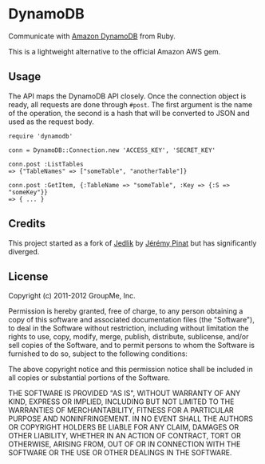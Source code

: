DynamoDB
========

Communicate with [Amazon DynamoDB](http://aws.amazon.com/dynamodb/) from Ruby.

This is a lightweight alternative to the official Amazon AWS gem.

Usage
-----

The API maps the DynamoDB API closely. Once the connection object is ready, all
requests are done through `#post`. The first argument is the name of the
operation, the second is a hash that will be converted to JSON and used as the
request body.

    require 'dynamodb'

    conn = DynamoDB::Connection.new 'ACCESS_KEY', 'SECRET_KEY'

    conn.post :ListTables
    => {"TableNames" => ["someTable", "anotherTable"]}

    conn.post :GetItem, {:TableName => "someTable", :Key => {:S => "someKey"}}
    => { ... }

Credits
-------

This project started as a fork of [Jedlik](https://github.com/hashmal/jedlik) 
by [Jérémy Pinat](https://github.com/hashmal) but has significantly diverged.

License
-------

Copyright (c) 2011-2012 GroupMe, Inc.

Permission is hereby granted, free of charge, to any person obtaining a copy of this software and associated documentation files (the "Software"), to deal in the Software without restriction, including without limitation the rights to use, copy, modify, merge, publish, distribute, sublicense, and/or sell copies of the Software, and to permit persons to whom the Software is furnished to do so, subject to the following conditions:

The above copyright notice and this permission notice shall be included in all copies or substantial portions of the Software.

THE SOFTWARE IS PROVIDED "AS IS", WITHOUT WARRANTY OF ANY KIND, EXPRESS OR IMPLIED, INCLUDING BUT NOT LIMITED TO THE WARRANTIES OF MERCHANTABILITY, FITNESS FOR A PARTICULAR PURPOSE AND NONINFRINGEMENT. IN NO EVENT SHALL THE AUTHORS OR COPYRIGHT HOLDERS BE LIABLE FOR ANY CLAIM, DAMAGES OR OTHER LIABILITY, WHETHER IN AN ACTION OF CONTRACT, TORT OR OTHERWISE, ARISING FROM, OUT OF OR IN CONNECTION WITH THE SOFTWARE OR THE USE OR OTHER DEALINGS IN THE SOFTWARE.

